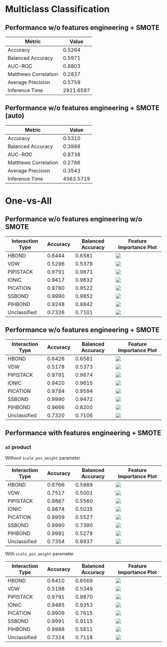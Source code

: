 # Multiclass Classification
## Performance w/o features engineering + SMOTE
| Metric | Value |
|------------------|----------|
| Accuracy | 0.5264 |
| Balanced Accuracy | 0.5971 |
| AUC-ROC | 0.8803 |
| Matthews Correlation | 0.2837 |
| Average Precision | 0.5759 |
| Inference Time | 2921.6597 |

## Performance w/o features engineering + SMOTE (auto)
| Metric | Value |
|------------------|----------|
| Accuracy | 0.5310 |
| Balanced Accuracy | 0.3988 |
| AUC-ROC | 0.8738 |
| Matthews Correlation | 0.2786 |
| Average Precision | 0.3543 |
| Inference Time | 4563.5719 |



# One-vs-All
## Performance w/o features engineering w/o SMOTE
| Interaction Type | Accuracy | Balanced Accuracy | Feature Importance Plot |
|------------------|----------|-------------------|------------------------|
| HBOND | 0.6444 | 0.6581 | ![](fi_plots/no_fe_no_smote/1.png) |
| VDW | 0.5296 | 0.5378 | ![](fi_plots/no_fe_no_smote/2.png) |
| PIPISTACK | 0.9791 | 0.9871 | ![](fi_plots/no_fe_no_smote/3.png) |
| IONIC | 0.9417 | 0.9632 | ![](fi_plots/no_fe_no_smote/4.png) |
| PICATION |  0.9780 | 0.9522 | ![](fi_plots/no_fe_no_smote/5.png) |
| SSBOND | 0.9990 | 0.9852 | ![](fi_plots/no_fe_no_smote/6.png) |
| PIHBOND | 0.9248 | 0.8842 | ![](fi_plots/no_fe_no_smote/7.png) |
| Unclassified | 0.7326 | 0.7101 | ![](fi_plots/no_fe_no_smote/8.png) |

## Performance w/o features engineering + SMOTE
| Interaction Type | Accuracy | Balanced Accuracy | Feature Importance Plot |
|------------------|----------|-------------------|------------------------|
| HBOND | 0.6426 | 0.6581 | ![](fi_plots/no_fe_smote/1.png) |
| VDW | 0.5178 | 0.5373 | ![](fi_plots/no_fe_smote/2.png) |
| PIPISTACK | 0.9791 | 0.9874 | ![](fi_plots/no_fe_smote/3.png) |
| IONIC | 0.9420 | 0.9615 | ![](fi_plots/no_fe_smote/4.png) |
| PICATION |  0.9784 | 0.9594 | ![](fi_plots/no_fe_smote/5.png) |
| SSBOND | 0.9990 | 0.9472 | ![](fi_plots/no_fe_smote/6.png) |
| PIHBOND | 0.9666 | 0.8200 | ![](fi_plots/no_fe_smote/7.png) |
| Unclassified | 0.7320 | 0.7106 | ![](fi_plots/no_fe_smote/8.png) |


## Performance with features engineering + SMOTE

### `a5` product

Without `scale_pos_weight` parameter

| Interaction Type | Accuracy | Balanced Accuracy | Feature Importance Plot |
|------------------|----------|-------------------|------------------------|
| HBOND | 0.6766 | 0.5989 | ![](fi_plots/fe_smote/a5_product/class_0.png) |
| VDW | 0.7517 | 0.5001 | ![](fi_plots/fe_smote/a5_product/class_1.png) |
| PIPISTACK | 0.9867 | 0.5560 | ![](fi_plots/fe_smote/a5_product/class_2.png) |
| IONIC | 0.9874 | 0.5035 | ![](fi_plots/fe_smote/a5_product/class_3.png) |
| PICATION | 0.9959 | 0.5527 | ![](fi_plots/fe_smote/a5_product/class_4.png) |
| SSBOND | 0.9990 | 0.7390 | ![](fi_plots/fe_smote/a5_product/class_5.png) |
| PIHBOND | 0.9991 | 0.5278 | ![](fi_plots/fe_smote/a5_product/class_6.png) |
| Unclassified | 0.7354 | 0.6937 | ![](fi_plots/fe_smote/a5_product/class_7.png) |

With `scale_pos_weight` parameter

| Interaction Type | Accuracy | Balanced Accuracy | Feature Importance Plot |
|------------------|----------|-------------------|------------------------|
| HBOND | 0.6410 | 0.6569 | ![](fi_plots/fe_smote/a5_product/bal_class_0.png) |
| VDW | 0.5198 | 0.5349 | ![](fi_plots/fe_smote/a5_product/bal_class_1.png) |
| PIPISTACK | 0.9791 | 0.9870 | ![](fi_plots/fe_smote/a5_product/bal_class_2.png) |
| IONIC | 0.9485 | 0.9353 | ![](fi_plots/fe_smote/a5_product/bal_class_3.png) |
| PICATION | 0.9909 | 0.7615 | ![](fi_plots/fe_smote/a5_product/bal_class_4.png) |
| SSBOND | 0.9991 | 0.9115 | ![](fi_plots/fe_smote/a5_product/bal_class_5.png) |
| PIHBOND | 0.9988 | 0.5611 | ![](fi_plots/fe_smote/a5_product/bal_class_6.png) |
| Unclassified | 0.7324 | 0.7118 | ![](fi_plots/fe_smote/a5_product/bal_class_7.png) |